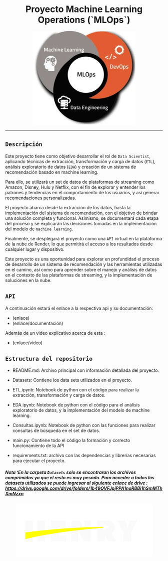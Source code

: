 

<center><h1>Proyecto Machine Learning Operations (`MLOps`)</h1></center>
                                            

<p align="center">
<img src="https://raw.githubusercontent.com/MatyTrova/PI-MLOps/main/imgs/mlops.png"  height=300>
</p>

--- 
## `Descripción`

Este proyecto tiene como objetivo desarrollar el rol de `Data Scientist`, aplicando técnicas de extracción, transformación y carga de datos (`ETL`), análisis exploratorio de datos (`EDA`) y creación de un sistema de recomendación basado en machine learning.

Para ello, se utilizará un set de datos de plataformas de streaming como Amazon, Disney, Hulu y Netflix, con el fin de explorar y entender los patrones y tendencias en el comportamiento de los usuarios, y así generar recomendaciones personalizadas.

El proyecto abarca desde la extracción de los datos, hasta la implementación del sistema de recomendación, con el objetivo de brindar una solución completa y funcional. Asimismo, se documentará cada etapa del proceso y se explicarán las decisiones tomadas en la implementación del modelo de `machine learning`.

Finalmente, se desplegará el proyecto como una `API` virtual en la plataforma de la nube de Render, lo que permitirá el acceso a los resultados desde cualquier lugar y dispositivo.

Este proyecto es una oportunidad para explorar en profundidad el proceso de desarrollo de un sistema de recomendación y las herramientas utilizadas en el camino, así como para aprender sobre el manejo y análisis de datos en el contexto de las plataformas de streaming, y la implementación de soluciones en la nube.

## `API`

A continuación estará el enlace a la respectiva api y su documentación: 
+ (enlace)
+ (enlace/documentación)

Además de un video explicativo acerca de esta : 

+ (enlace/video)

## `Estructura del repositorio`

+ README.md: Archivo principal con información detallada del proyecto.

+ Datasets: Contiene los data sets utilizados en el proyecto.

+ ETL.ipynb: Notebook de python con el código para realizar la extracción, transformación y carga de datos.

+ EDA.ipynb: Notebook de python con el código para el análisis exploratorio de datos, y la implementación del modelo de machine learning.

+ Consultas.ipynb: Notebook de python con las funciones para realizar consultas de búsqueda en el set de datos.

+ main.py: Contiene todo el código la formación y correcto funcionamiento de la API

+ requirements.txt: archivo con las dependencias y librerías necesarias para ejecutar el proyecto.



##### Nota :En la carpeta `Datasets` solo se encontraran los archivos comprimidos ya que el resto es muy pesado. Para acceder a todos los datasets utilizados se puede ingresar al siguiente enlace de drive : https://drive.google.com/drive/folders/1b49OVFJpjPPA1noRBBi1hSmMThXmNzxn



<p align="center">
<img src="https://raw.githubusercontent.com/MatyTrova/PI-MLOps/main/imgs/henry.jpg"  alt="MLOps">
</p>

